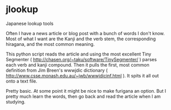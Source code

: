 jlookup
=======

Japanese lookup tools

Often I have a news article or blog post with a bunch of words I don't know. Most of what I want are the Kanji and the verb stem, the corresponding hiragana, and the most common meaning.

This python script reads the article and using the most excellent Tiny Segmenter ( http://chasen.org/~taku/software/TinySegmenter/ ) parses each verb and kanji compound. Then it pulls the first, most common definition from Jim Breen's wwwjdic dictionary ( http://www.csse.monash.edu.au/~jwb/wwwjdicinf.html ). It spits it all out onto a text file.

Pretty basic. At some point it might be nice to make furigana an option. But I pretty much learn the words, then go back and read the article when I am studying.
